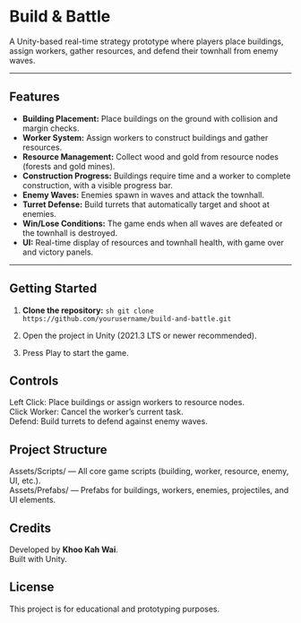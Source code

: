 # Build & Battle

A Unity-based real-time strategy prototype where players place buildings, assign workers, gather resources, and defend their townhall from enemy waves.

---

## Features

- **Building Placement:** Place buildings on the ground with collision and margin checks.
- **Worker System:** Assign workers to construct buildings and gather resources.
- **Resource Management:** Collect wood and gold from resource nodes (forests and gold mines).
- **Construction Progress:** Buildings require time and a worker to complete construction, with a visible progress bar.
- **Enemy Waves:** Enemies spawn in waves and attack the townhall.
- **Turret Defense:** Build turrets that automatically target and shoot at enemies.
- **Win/Lose Conditions:** The game ends when all waves are defeated or the townhall is destroyed.
- **UI:** Real-time display of resources and townhall health, with game over and victory panels.

---

## Getting Started

1. **Clone the repository:**
   ```sh git clone https://github.com/yourusername/build-and-battle.git```

2. Open the project in Unity (2021.3 LTS or newer recommended).

3. Press Play to start the game.

## Controls
Left Click: Place buildings or assign workers to resource nodes.  
Click Worker: Cancel the worker’s current task.  
Defend: Build turrets to defend against enemy waves.  

## Project Structure
Assets/Scripts/ — All core game scripts (building, worker, resource, enemy, UI, etc.).  
Assets/Prefabs/ — Prefabs for buildings, workers, enemies, projectiles, and UI elements.  

## Credits
Developed by **Khoo Kah Wai**.  
Built with Unity.  

## License
This project is for educational and prototyping purposes.   
